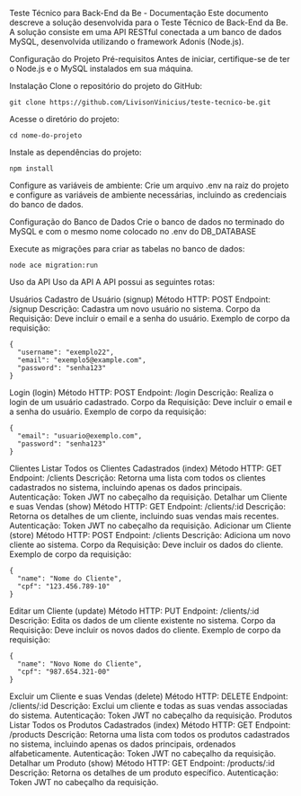 Teste Técnico para Back-End da Be - Documentação
Este documento descreve a solução desenvolvida para o Teste Técnico de Back-End da Be. A solução consiste em uma API RESTful conectada a um banco de dados MySQL, desenvolvida utilizando o framework Adonis (Node.js).

Configuração do Projeto
Pré-requisitos
Antes de iniciar, certifique-se de ter o Node.js e o MySQL instalados em sua máquina.

Instalação
Clone o repositório do projeto do GitHub:
```
git clone https://github.com/LivisonVinicius/teste-tecnico-be.git
```
Acesse o diretório do projeto:
```
cd nome-do-projeto
```
Instale as dependências do projeto:
```
npm install
```
Configure as variáveis de ambiente:
Crie um arquivo .env na raiz do projeto e configure as variáveis de ambiente necessárias, incluindo as credenciais do banco de dados.

Configuração do Banco de Dados
Crie o banco de dados no terminado do MySQL e com o mesmo nome colocado no .env do DB_DATABASE

Execute as migrações para criar as tabelas no banco de dados:
```
node ace migration:run
```

Uso da API
Uso da API
A API possui as seguintes rotas:

Usuários
Cadastro de Usuário (signup)
Método HTTP: POST
Endpoint: /signup
Descrição: Cadastra um novo usuário no sistema.
Corpo da Requisição: Deve incluir o email e a senha do usuário.
Exemplo de corpo da requisição:
```
{
  "username": "exemplo22",
  "email": "exemplo5@example.com",
  "password": "senha123"
}
```

Login (login)
Método HTTP: POST
Endpoint: /login
Descrição: Realiza o login de um usuário cadastrado.
Corpo da Requisição: Deve incluir o email e a senha do usuário.
Exemplo de corpo da requisição:
```
{
  "email": "usuario@exemplo.com",
  "password": "senha123"
}
```

Clientes
Listar Todos os Clientes Cadastrados (index)
Método HTTP: GET
Endpoint: /clients
Descrição: Retorna uma lista com todos os clientes cadastrados no sistema, incluindo apenas os dados principais.
Autenticação: Token JWT no cabeçalho da requisição.
Detalhar um Cliente e suas Vendas (show)
Método HTTP: GET
Endpoint: /clients/:id
Descrição: Retorna os detalhes de um cliente, incluindo suas vendas mais recentes.
Autenticação: Token JWT no cabeçalho da requisição.
Adicionar um Cliente (store)
Método HTTP: POST
Endpoint: /clients
Descrição: Adiciona um novo cliente ao sistema.
Corpo da Requisição: Deve incluir os dados do cliente.
Exemplo de corpo da requisição:

```
{
  "name": "Nome do Cliente",
  "cpf": "123.456.789-10"
}

```
Editar um Cliente (update)
Método HTTP: PUT
Endpoint: /clients/:id
Descrição: Edita os dados de um cliente existente no sistema.
Corpo da Requisição: Deve incluir os novos dados do cliente.
Exemplo de corpo da requisição:

```
{
  "name": "Novo Nome do Cliente",
  "cpf": "987.654.321-00"
}
```
Excluir um Cliente e suas Vendas (delete)
Método HTTP: DELETE
Endpoint: /clients/:id
Descrição: Exclui um cliente e todas as suas vendas associadas do sistema.
Autenticação: Token JWT no cabeçalho da requisição.
Produtos
Listar Todos os Produtos Cadastrados (index)
Método HTTP: GET
Endpoint: /products
Descrição: Retorna uma lista com todos os produtos cadastrados no sistema, incluindo apenas os dados principais, ordenados alfabeticamente.
Autenticação: Token JWT no cabeçalho da requisição.
Detalhar um Produto (show)
Método HTTP: GET
Endpoint: /products/:id
Descrição: Retorna os detalhes de um produto específico.
Autenticação: Token JWT no cabeçalho da requisição.
